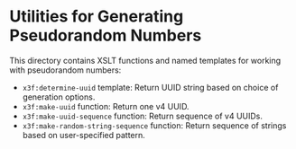 # Utilities for Generating Pseudorandom Numbers 

This directory contains XSLT functions and named templates for working with pseudorandom numbers:

* `x3f:determine-uuid` template: Return UUID string based on choice of generation options.
* `x3f:make-uuid` function: Return one v4 UUID.
* `x3f:make-uuid-sequence` function: Return sequence of v4 UUIDs.
* `x3f:make-random-string-sequence` function: Return sequence of strings based on user-specified pattern.



